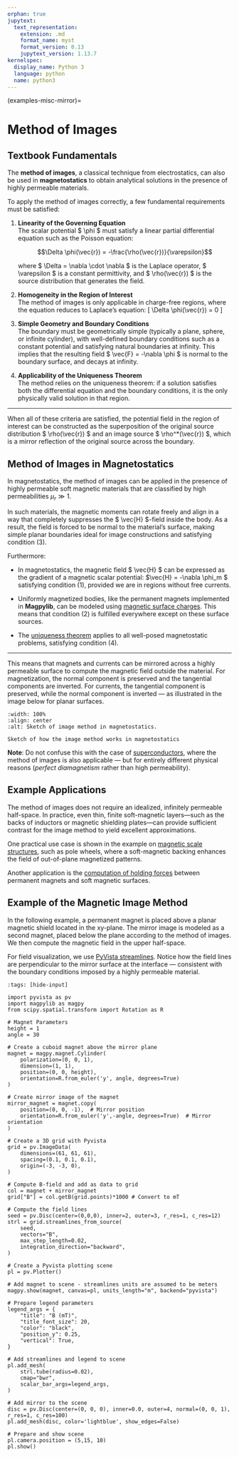 ```yaml
---
orphan: true
jupytext:
  text_representation:
    extension: .md
    format_name: myst
    format_version: 0.13
    jupytext_version: 1.13.7
kernelspec:
  display_name: Python 3
  language: python
  name: python3
---
```


(examples-misc-mirror)=

# Method of Images

## Textbook Fundamentals

The **method of images**, a classical technique from electrostatics, can also be used in **magnetostatics** to obtain analytical solutions in the presence of highly permeable materials.

To apply the method of images correctly, a few fundamental requirements must be satisfied:

1. **Linearity of the Governing Equation**  
   The scalar potential $ \phi $ must satisfy a linear partial differential equation such as the Poisson equation:

   $$\Delta \phi(\vec{r}) = -\frac{\rho(\vec{r})}{\varepsilon}$$

   where $ \Delta = \nabla \cdot \nabla $ is the Laplace operator, $ \varepsilon $ is a constant permittivity, and $ \rho(\vec{r}) $ is the source distribution that generates the field.

2. **Homogeneity in the Region of Interest**  
   The method of images is only applicable in charge-free regions, where the equation reduces to Laplace’s equation:
   \[
   \Delta \phi(\vec{r}) = 0
   \]

3. **Simple Geometry and Boundary Conditions**  
   The boundary must be geometrically simple (typically a plane, sphere, or infinite cylinder), with well-defined boundary conditions such as a constant potential and satisfying natural boundaries at infinity. This implies that the resulting field $ \vec{F} = -\nabla \phi $ is normal to the boundary surface, and decays at infinity.

4. **Applicability of the Uniqueness Theorem**  
   The method relies on the uniqueness theorem: if a solution satisfies both the differential equation and the boundary conditions, it is the only physically valid solution in that region.

---

When all of these criteria are satisfied, the potential field in the region of interest can be constructed as the superposition of the original source distribution $ \rho(\vec{r}) $ and an image source $ \rho^*(\vec{r}) $, which is a mirror reflection of the original source across the boundary.

## Method of Images in Magnetostatics

In magnetostatics, the method of images can be applied in the presence of highly permeable soft magnetic materials that are classified by high permeabilities $\mu_r \gg 1$.

In such materials, the magnetic moments can rotate freely and align in a way that completely suppresses the $ \vec{H} $-field inside the body. As a result, the field is forced to be normal to the material’s surface, making simple planar boundaries ideal for image constructions and satisfying condition (3).


Furthermore:

- In magnetostatics, the magnetic field $ \vec{H} $ can be expressed as the gradient of a magnetic scalar potential: $\vec{H} = -\nabla \phi_m $ satisfying condition (1), provided we are in regions without free currents.

- Uniformly magnetized bodies, like the permanent magnets implemented in **Magpylib**, can be modeled using [magnetic surface charges](examples-misc-current-replacement). This means that condition (2) is fulfilled everywhere except on these surface sources.

- The [uniqueness theorem](https://en.wikipedia.org/wiki/Electromagnetism_uniqueness_theorem) applies to all well-posed magnetostatic problems, satisfying condition (4).

---

This means that magnets and currents can be mirrored across a highly permeable surface to compute the magnetic field outside the material. For magnetization, the normal component is preserved and the tangential components are inverted. For currents, the tangential component is preserved, while the normal component is inverted — as illustrated in the image below for planar surfaces.

```{figure} ../../../_static/images/examples_misc_mirror.png
:width: 100%
:align: center
:alt: Sketch of image method in magnetostatics.

Sketch of how the image method works in magnetostatics
```

**Note**: Do not confuse this with the case of [superconductors](https://www.imp.kiev.ua/~kord/wiki/method_of_images.html), where the method of images is also applicable — but for entirely different physical reasons (*perfect diamagnetism* rather than high permeability).

## Example Applications

The method of images does not require an idealized, infinitely permeable half-space. In practice, even thin, finite soft-magnetic layers—such as the backs of inductors or magnetic shielding plates—can provide sufficient contrast for the image method to yield excellent approximations.

One practical use case is shown in the example on [magnetic scale structures](examples-app-scales), such as pole wheels, where a soft-magnetic backing enhances the field of out-of-plane magnetized patterns.

Another application is the [computation of holding forces](examples-force-holding-force) between permanent magnets and soft magnetic surfaces.

## Example of the Magnetic Image Method

In the following example, a permanent magnet is placed above a planar magnetic shield located in the xy-plane. The mirror image is modeled as a second magnet, placed below the plane according to the method of images. We then compute the magnetic field in the upper half-space.

For field visualization, we use [PyVista streamlines](examples-vis-pv-streamlines). Notice how the field lines are perpendicular to the mirror surface at the interface — consistent with the boundary conditions imposed by a highly permeable material.

```{code-cell} ipython3
:tags: [hide-input]

import pyvista as pv
import magpylib as magpy
from scipy.spatial.transform import Rotation as R

# Magnet Parameters
height = 1
angle = 30

# Create a cuboid magnet above the mirror plane
magnet = magpy.magnet.Cylinder(
    polarization=(0, 0, 1),
    dimension=(1, 1),
    position=(0, 0, height),
    orientation=R.from_euler('y', angle, degrees=True)
)

# Create mirror image of the magnet
mirror_magnet = magnet.copy(
    position=(0, 0, -1),  # Mirror position
    orientation=R.from_euler('y',-angle, degrees=True)  # Mirror orientation
)

# Create a 3D grid with Pyvista
grid = pv.ImageData(
    dimensions=(61, 61, 61),
    spacing=(0.1, 0.1, 0.1),
    origin=(-3, -3, 0),
)

# Compute B-field and add as data to grid
col = magnet + mirror_magnet
grid["B"] = col.getB(grid.points)*1000 # Convert to mT

# Compute the field lines
seed = pv.Disc(center=(0,0,0), inner=2, outer=3, r_res=1, c_res=12)
strl = grid.streamlines_from_source(
    seed,
    vectors="B",
    max_step_length=0.02,
    integration_direction="backward",
)

# Create a Pyvista plotting scene
pl = pv.Plotter()

# Add magnet to scene - streamlines units are assumed to be meters
magpy.show(magnet, canvas=pl, units_length="m", backend="pyvista")

# Prepare legend parameters
legend_args = {
    "title": "B (mT)",
    "title_font_size": 20,
    "color": "black",
    "position_y": 0.25,
    "vertical": True,
}

# Add streamlines and legend to scene
pl.add_mesh(
    strl.tube(radius=0.02),
    cmap="bwr",
    scalar_bar_args=legend_args,
)

# Add mirror to the scene
disc = pv.Disc(center=(0, 0, 0), inner=0.0, outer=4, normal=(0, 0, 1), r_res=1, c_res=100)
pl.add_mesh(disc, color='lightblue', show_edges=False)

# Prepare and show scene
pl.camera.position = (5,15, 10)
pl.show()
```






